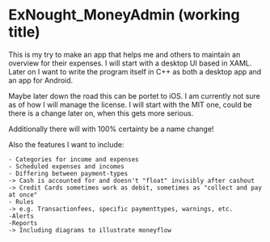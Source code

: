 # ExNought_MoneyAdmin (working title)

This is my try to make an app that helps me and others to maintain an overview for their expenses. I will start with a desktop UI based in XAML. Later on I want to write the program itself in C++ as both a desktop app and an app for Android.

Maybe later down the road this can be portet to iOS. I am currently not sure as of how I will manage the license. I will start with the MIT one, could be there is a change later on, when this gets more serious.

Additionally there will with 100% certainty be a name change!

Also the features I want to include:

    - Categories for income and expenses
    - Scheduled expenses and incomes
    - Differing between payment-types 
    -> Cash is accounted for and doesn't "float" invisibly after cashout 
    -> Credit Cards sometimes work as debit, sometimes as "collect and pay at once"
    - Rules 
    -> e.g. Transactionfees, specific paymenttypes, warnings, etc.
    -Alerts
    -Reports 
    -> Including diagrams to illustrate moneyflow
